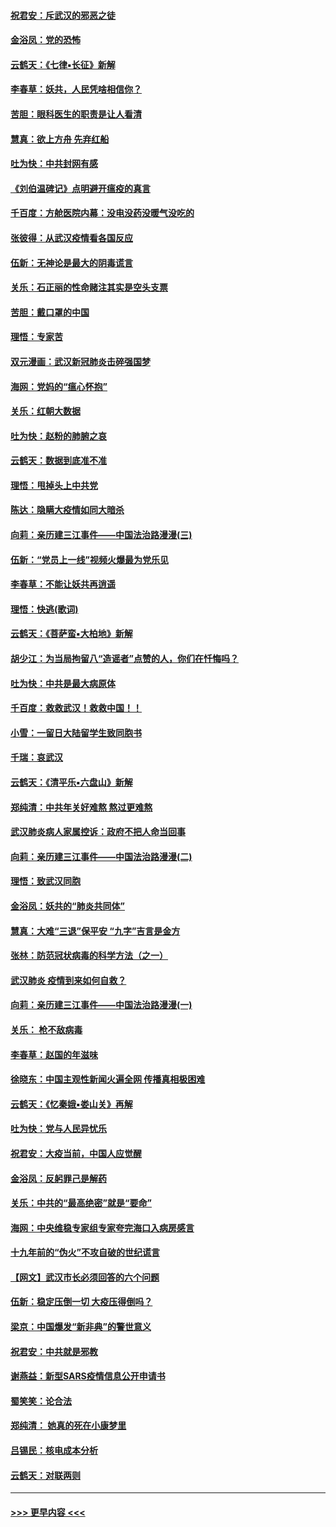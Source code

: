 #### [祝君安：斥武汉的邪恶之徒](../pages/nsc993/n11855861.md?t=02100011) 
#### [金浴凤：党的恐怖](../pages/nsc993/n11855849.md?t=02100011) 
#### [云鹤天：《七律▪长征》新解](../pages/nsc993/n11855479.md?t=02100011) 
#### [李春草：妖共，人民凭啥相信你？](../pages/nsc993/n11855196.md?t=02100011) 
#### [苦胆：眼科医生的职责是让人看清](../pages/nsc993/n11853840.md?t=02100011) 
#### [慧真：欲上方舟 先弃红船](../pages/nsc993/n11853483.md?t=02100011) 
#### [吐为快：中共封网有感](../pages/nsc993/n11852575.md?t=02100011) 
#### [《刘伯温碑记》点明避开瘟疫的真言](../pages/nsc993/n11852128.md?t=02100011) 
#### [千百度：方舱医院内幕：没电没药没暖气没吃的](../pages/nsc993/n11850211.md?t=02100011) 
#### [张彼得：从武汉疫情看各国反应](../pages/nsc993/n11850102.md?t=02100011) 
#### [伍新：无神论是最大的阴毒谎言](../pages/nsc993/n11846129.md?t=02100011) 
#### [关乐：石正丽的性命赌注其实是空头支票](../pages/nsc993/n11846109.md?t=02100011) 
#### [苦胆：戴口罩的中国](../pages/nsc993/n11845576.md?t=02100011) 
#### [理悟：专家苦](../pages/nsc993/n11845564.md?t=02100011) 
#### [双元漫画：武汉新冠肺炎击碎强国梦](../pages/nsc993/n11843320.md?t=02100011) 
#### [海网：党妈的“瘟心怀抱”](../pages/nsc993/n11840740.md?t=02100011) 
#### [关乐：红朝大数据](../pages/nsc993/n11840675.md?t=02100011) 
#### [吐为快：赵粉的肺腑之哀](../pages/nsc993/n11840618.md?t=02100011) 
#### [云鹤天：数据到底准不准](../pages/nsc993/n11840325.md?t=02100011) 
#### [理悟：甩掉头上中共党](../pages/nsc993/n11838826.md?t=02100011) 
#### [陈达：隐瞒大疫情如同大暗杀](../pages/nsc993/n11838771.md?t=02100011) 
#### [向莉：亲历建三江事件——中国法治路漫漫(三)](../pages/nsc993/n11831825.md?t=02100011) 
#### [伍新：“党员上一线”视频火爆最为党乐见](../pages/nsc993/n11838200.md?t=02100011) 
#### [李春草：不能让妖共再逍遥](../pages/nsc993/n11838102.md?t=02100011) 
#### [理悟：快逃(歌词)](../pages/nsc993/n11838083.md?t=02100011) 
#### [云鹤天：《菩萨蛮▪大柏地》新解](../pages/nsc993/n11838059.md?t=02100011) 
#### [胡少江：为当局拘留八“造谣者”点赞的人，你们在忏悔吗？](../pages/nsc993/n11836801.md?t=02100011) 
#### [吐为快：中共是最大病原体](../pages/nsc993/n11836748.md?t=02100011) 
#### [千百度：救救武汉！救救中国！！](../pages/nsc993/n11836145.md?t=02100011) 
#### [小雪：一留日大陆留学生致同胞书](../pages/nsc993/n11834624.md?t=02100011) 
#### [千瑞：哀武汉](../pages/nsc993/n11833647.md?t=02100011) 
#### [云鹤天：《清平乐▪六盘山》新解](../pages/nsc993/n11833611.md?t=02100011) 
#### [郑纯清：中共年关好难熬 熬过更难熬](../pages/nsc993/n11833489.md?t=02100011) 
#### [武汉肺炎病人家属控诉：政府不把人命当回事](../pages/nsc993/n11833205.md?t=02100011) 
#### [向莉：亲历建三江事件——中国法治路漫漫(二)](../pages/nsc993/n11829102.md?t=02100011) 
#### [理悟：致武汉同胞](../pages/nsc993/n11831522.md?t=02100011) 
#### [金浴凤：妖共的“肺炎共同体”](../pages/nsc993/n11829448.md?t=02100011) 
#### [慧真：大难“三退”保平安 “九字”吉言是金方](../pages/nsc993/n11829501.md?t=02100011) 
#### [张林：防范冠状病毒的科学方法（之一）](../pages/nsc993/n11828618.md?t=02100011) 
#### [武汉肺炎 疫情到来如何自救？](../pages/nsc993/n11827632.md?t=02100011) 
#### [向莉：亲历建三江事件——中国法治路漫漫(一)](../pages/nsc993/n11827190.md?t=02100011) 
#### [关乐： 枪不敌病毒](../pages/nsc993/n11826746.md?t=02100011) 
#### [李春草：赵国的年滋味](../pages/nsc993/n11826321.md?t=02100011) 
#### [徐晓东：中国主观性新闻火遍全网 传播真相极困难](../pages/nsc993/n11826508.md?t=02100011) 
#### [云鹤天：《忆秦娥▪娄山关》再解](../pages/nsc993/n11824682.md?t=02100011) 
#### [吐为快：党与人民异忧乐](../pages/nsc993/n11824660.md?t=02100011) 
#### [祝君安：大疫当前，中国人应觉醒](../pages/nsc993/n11821946.md?t=02100011) 
#### [金浴凤：反躬罪己是解药](../pages/nsc993/n11820280.md?t=02100011) 
#### [关乐：中共的“最高绝密”就是“要命”](../pages/nsc993/n11816946.md?t=02100011) 
#### [海网：中央维稳专家组专家夸完海口入病房感言](../pages/nsc993/n11815138.md?t=02100011) 
#### [十九年前的“伪火”不攻自破的世纪谎言](../pages/nsc993/n11813238.md?t=02100011) 
#### [【网文】武汉市长必须回答的六个问题](../pages/nsc993/n11813848.md?t=02100011) 
#### [伍新：稳定压倒一切 大疫压得倒吗？](../pages/nsc993/n11812634.md?t=02100011) 
#### [梁京：中国爆发“新非典”的警世意义](../pages/nsc993/n11812554.md?t=02100011) 
#### [祝君安：中共就是邪教](../pages/nsc993/n11812431.md?t=02100011) 
#### [谢燕益：新型SARS疫情信息公开申请书](../pages/nsc993/n11808840.md?t=02100011) 
#### [蜀笑笑：论合法](../pages/nsc993/n11808064.md?t=02100011) 
#### [郑纯清： 她真的死在小康梦里](../pages/nsc993/n11806623.md?t=02100011) 
#### [吕锡民：核电成本分析](../pages/nsc993/n11806284.md?t=02100011) 
#### [云鹤天：对联两则](../pages/nsc993/n11805957.md?t=02100011) 

----
#### [ >>> 更早内容 <<< ](../indexes/nsc993-earlier.md)
